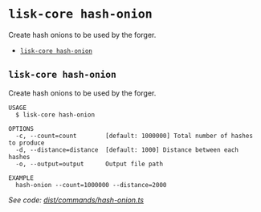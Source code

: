 # `lisk-core hash-onion`

Create hash onions to be used by the forger.

- [`lisk-core hash-onion`](#lisk-core-hash-onion)

## `lisk-core hash-onion`

Create hash onions to be used by the forger.

```
USAGE
  $ lisk-core hash-onion

OPTIONS
  -c, --count=count        [default: 1000000] Total number of hashes to produce
  -d, --distance=distance  [default: 1000] Distance between each hashes
  -o, --output=output      Output file path

EXAMPLE
  hash-onion --count=1000000 --distance=2000
```

_See code: [dist/commands/hash-onion.ts](https://github.com/LiskHQ/lisk-core/blob/v3.0.0-beta.2.1/dist/commands/hash-onion.ts)_
